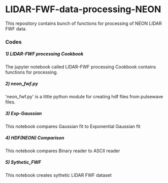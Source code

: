 # LIDAR-FWF-data-processing-NEON
This repository contains bunch of functions for processing of NEON LIDAR FWF data.
### Codes
##### 1) LIDAR-FWF processing Cookbook
The jupyter notebook called LIDAR-FWF processing Cookbook contains functions for processing.
##### 2) neon_fwf.py
'neon_fwf.py' is a little python module for creating hdf files from pulsewave files.
##### 3) Exp-Gaussian
This notebook compares Gaussian fit to Exponential Gaussian fit
##### 4) HDF(NEON) Comparison
This notebook compares Binary reader to ASCII reader
##### 5) Sythetic_FWF
This notebook creates sythetic LIDAR FWF dataset
